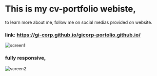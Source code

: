 # This is my cv-portfolio webiste,
to learn more about me, follow me on social medias provided on website.

### link: https://gi-corp.github.io/gicorp-portolio.github.io/

![screen1](https://user-images.githubusercontent.com/50765400/116362497-c4cf6e80-a80a-11eb-8da5-98eb3930c95e.JPG)

### fully responsive,
![screen2](https://user-images.githubusercontent.com/50765400/116362541-d1ec5d80-a80a-11eb-9225-782efacce462.JPG)

